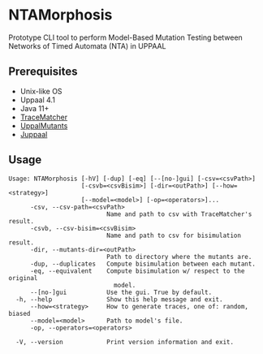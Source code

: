 # NTAMorphosis
Prototype CLI tool to perform Model-Based Mutation Testing between 
Networks of Timed Automata (NTA) in UPPAAL

## Prerequisites
- Unix-like OS
- Uppaal 4.1
- Java 11+
- [TraceMatcher](https://github.com/DavidC0rtes/SimmDiffUppaal)
- [UppalMutants](https://github.com/DavidC0rtes/UppaalMutants/tree/nta)
- [Juppaal](https://github.com/DavidC0rtes/juppaal)

## Usage
```
Usage: NTAMorphosis [-hV] [-dup] [-eq] [--[no-]gui] [-csv=<csvPath>]
                    [-csvb=<csvBisim>] [-dir=<outPath>] [--how=<strategy>]
                    [--model=<model>] [-op=<operators>]...
      -csv, --csv-path=<csvPath>
                           Name and path to csv with TraceMatcher's result.
      -csvb, --csv-bisim=<csvBisim>
                           Name and path to csv for bisimulation result.
      -dir, --mutants-dir=<outPath>
                           Path to directory where the mutants are.
      -dup, --duplicates   Compute bisimulation between each mutant.
      -eq, --equivalent    Compute bisimulation w/ respect to the original
                             model.
      --[no-]gui           Use the gui. True by default.
  -h, --help               Show this help message and exit.
      --how=<strategy>     How to generate traces, one of: random, biased
      --model=<model>      Path to model's file.
      -op, --operators=<operators>

  -V, --version            Print version information and exit.
```